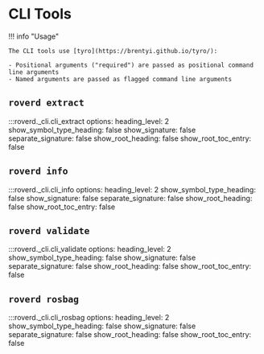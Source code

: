 # CLI Tools

!!! info "Usage"

    The CLI tools use [tyro](https://brentyi.github.io/tyro/):
    
    - Positional arguments ("required") are passed as positional command line arguments
    - Named arguments are passed as flagged command line arguments

## `roverd extract`

:::roverd._cli.cli_extract
    options:
        heading_level: 2
        show_symbol_type_heading: false
        show_signature: false
        separate_signature: false
        show_root_heading: false
        show_root_toc_entry: false

## `roverd info`

:::roverd._cli.cli_info
    options:
        heading_level: 2
        show_symbol_type_heading: false
        show_signature: false
        separate_signature: false
        show_root_heading: false
        show_root_toc_entry: false

## `roverd validate`

:::roverd._cli.cli_validate
    options:
        heading_level: 2
        show_symbol_type_heading: false
        show_signature: false
        separate_signature: false
        show_root_heading: false
        show_root_toc_entry: false

## `roverd rosbag`

:::roverd._cli.cli_rosbag
    options:
        heading_level: 2
        show_symbol_type_heading: false
        show_signature: false
        separate_signature: false
        show_root_heading: false
        show_root_toc_entry: false
